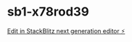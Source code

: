 # sb1-x78rod39

[Edit in StackBlitz next generation editor ⚡️](https://stackblitz.com/~/github.com/Maiwandnoori813/sb1-x78rod39)
